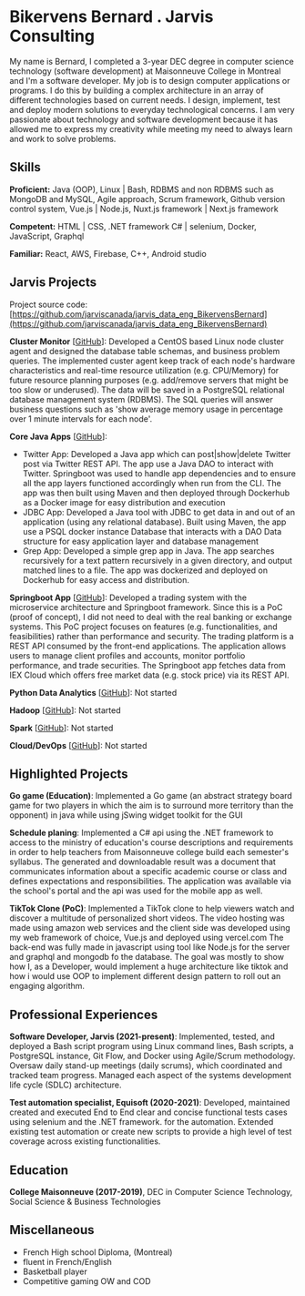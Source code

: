 # Bikervens Bernard . Jarvis Consulting

My name is Bernard, I completed a 3-year DEC degree in computer science technology (software development) at Maisonneuve College in Montreal and I'm a software developer. My job is to design computer applications or programs. I do this by building a complex architecture in an array of different technologies based on current needs. I design, implement, test and deploy modern solutions to everyday technological concerns. I am very passionate about technology and software development because it has allowed me to express my creativity while meeting my need to always learn and work to solve problems.

## Skills

**Proficient:** Java (OOP), Linux | Bash, RDBMS and non RDBMS such as MongoDB and MySQL, Agile approach, Scrum framework, Github version control system, Vue.js | Node.js, Nuxt.js framework | Next.js framework

**Competent:** HTML | CSS, .NET framework C# | selenium, Docker, JavaScript, Graphql

**Familiar:** React, AWS, Firebase, C++, Android studio

## Jarvis Projects

Project source code: [https://github.com/jarviscanada/jarvis_data_eng_BikervensBernard](https://github.com/jarviscanada/jarvis_data_eng_BikervensBernard)


**Cluster Monitor** [[GitHub](https://github.com/jarviscanada/jarvis_data_eng_BikervensBernard/tree/master/linux_sql)]: Developed a CentOS based Linux node cluster agent and designed the database table schemas, and business problem queries. The implemented custer agent keep track of each node's hardware characteristics and real-time resource utilization (e.g. CPU/Memory) for future resource planning purposes (e.g. add/remove servers that might be too slow or underused). The data will be saved in a PostgreSQL relational database management system (RDBMS). The SQL queries will answer business questions such as 'show average memory usage in percentage over 1 minute intervals for each node'.

**Core Java Apps** [[GitHub](https://github.com/jarviscanada/jarvis_data_eng_BikervensBernard/tree/master/core_java)]:
      
  - Twitter App: Developed a Java app which can post|show|delete Twitter post via Twitter REST API. The app use a Java DAO to interact with Twitter. Springboot was used to handle app dependencies and to ensure all the app layers functioned accordingly when run from the CLI. The app was then built using Maven and then deployed through Dockerhub as a Docker image for easy distribution and execution
  - JDBC App: Developed a Java tool with JDBC to get data in and out of an application (using any relational database). Built using Maven, the app use a PSQL docker instance Database that interacts with a DAO Data structure for easy application layer and database management
  - Grep App: Developed a simple grep app in Java. The app searches recursively for a text pattern recursively in a given directory, and output matched lines to a file. The app was dockerized and deployed on Dockerhub for easy access and distribution.

**Springboot App** [[GitHub](https://github.com/jarviscanada/jarvis_data_eng_BikervensBernard/tree/master/springboot)]: Developed a trading system with the microservice architecture and Springboot framework. Since this is a PoC (proof of concept), I did not need to deal with the real banking or exchange systems. This PoC project focuses on features (e.g. functionalities, and feasibilities) rather than performance and security. The trading platform is a REST API consumed by the front-end applications. The application allows users to manage client profiles and accounts, monitor portfolio performance, and trade securities. The Springboot app fetches data from IEX Cloud which offers free market data (e.g. stock price) via its REST API. 

**Python Data Analytics** [[GitHub](https://github.com/jarviscanada/jarvis_data_eng_BikervensBernard/tree/master/python_data_anlytics)]: Not started

**Hadoop** [[GitHub](https://github.com/jarviscanada/jarvis_data_eng_BikervensBernard/tree/master/hadoop)]: Not started

**Spark** [[GitHub](https://github.com/jarviscanada/jarvis_data_eng_BikervensBernard/tree/master/spark)]: Not started

**Cloud/DevOps** [[GitHub](https://github.com/jarviscanada/jarvis_data_eng_BikervensBernard/tree/master/cloud_devops)]: Not started


## Highlighted Projects
**Go game (Education)**: Implemented a Go game (an abstract strategy board game for two players in which the aim is to surround more territory than the opponent) in java while using jSwing widget toolkit for the GUI

**Schedule planing**: Implemented a C# api using the .NET framework to access to the ministry of education's course descriptions and requirements in order to help teachers from Maisonneuve college build each semester's syllabus. The generated and downloadable result was a document that communicates information about a specific academic course or class and defines expectations and responsibilities. The application was available via the school's portal and the api was used for the mobile app as well.

**TikTok Clone (PoC)**: Implemented a TikTok clone to help viewers watch and discover a multitude of personalized short videos. The video hosting was made using amazon web services and the client side was developed using my web framework of choice, Vue.js and deployed using vercel.com The back-end was fully made in javascript using tool like Node.js for the server and graphql and mongodb fo the database. The goal was mostly to show how I, as a Developer, would implement a huge architecture like tiktok and how i would use OOP to implement different design pattern to roll out an engaging algorithm.


## Professional Experiences

**Software Developer, Jarvis (2021-present)**: Implemented, tested, and deployed a Bash script program using Linux command lines, Bash scripts, a PostgreSQL instance, Git Flow, and Docker using Agile/Scrum methodology. Oversaw daily stand-up meetings (daily scrums), which coordinated and tracked team progress. Managed each aspect of the systems development life cycle (SDLC) architecture.

**Test automation specialist, Equisoft (2020-2021)**: Developed, maintained created and executed End to End clear and concise functional tests cases using selenium and the .NET framework. for the automation. Extended existing test automation or create new scripts to provide a high level of test coverage across existing functionalities.


## Education
**College Maisonneuve (2017-2019)**, DEC in Computer Science Technology, Social Science & Business Technologies


## Miscellaneous
- French High school Diploma, (Montreal)
- fluent in French/English
- Basketball player
- Competitive gaming OW and COD